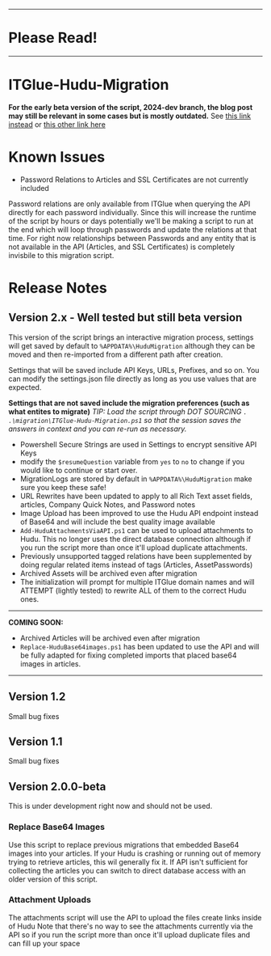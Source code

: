 ___
# Please Read!

___
# ITGlue-Hudu-Migration

**For the early beta version of the script, 2024-dev branch, the blog post may still be relevant in some cases but is mostly outdated.** See [this link instead](https://mspbook.mspgeek.org/books/hudu-scripts-in-progress/page/itglue-to-hudu-migration) or [this other link here](https://demort.hosteddocs.io/shared_article/7BKhGktLGN1FEDSVEkh1bLpF)


# Known Issues
 - Password Relations to Articles and SSL Certificates are not currently included

Password relations are only available from ITGlue when querying the API directly for each password individually. Since this will increase the runtime of the script by hours or days potentially we'll be making a script to run at the end which will loop through passwords and update the relations at that time. For right now relationships between Passwords and any entity that is not available in the API (Articles, and SSL Certificates) is completely invisbile to this migration script.

# Release Notes
## Version 2.x - Well tested but still beta version
This version of the script brings an interactive migration process, settings will get saved by default to `%APPDATA%\HuduMigration` although they can be moved and then re-imported from a different path after creation.

Settings that will be saved include API Keys, URLs, Prefixes, and so on. You can modify the settings.json file directly as long as you use values that are expected. 

**Settings that are not saved include the migration preferences (such as what entites to migrate)**
*TIP: Load the script through DOT SOURCING `. .\migration\ITGlue-Hudu-Migration.ps1` so that the session saves the answers in context and you can re-run as necessary.*

- Powershell Secure Strings are used in Settings to encrypt sensitive API Keys
- modify the `$resumeQuestion` variable from `yes` to `no` to change if you would like to continue or start over.
- MigrationLogs are stored by default in `%APPDATA%\HuduMigration` make sure you keep these safe!
- URL Rewrites have been updated to apply to all Rich Text asset fields, articles, Company Quick Notes, and Password notes
- Image Upload has been improved to use the Hudu API endpoint instead of Base64 and will include the best quality image available
- `Add-HuduAttachmentsViaAPI.ps1` can be used to upload attachments to Hudu. This no longer uses the direct database connection although if you run the script more than once it'll upload duplicate attachments.
- Previously unsupported tagged relations have been supplemented by doing regular related items instead of tags (Articles, AssetPasswords)
- Archived Assets will be archived even after migration
- The initialization will prompt for multiple ITGlue domain names and will ATTEMPT (lightly tested) to rewrite ALL of them to the correct Hudu ones.


___
**COMING SOON:** 
- Archived Articles will be archived even after migration
- `Replace-HuduBase64images.ps1` has been updated to use the API and will be fully adapted for fixing completed imports that placed base64 images in articles.
___
## Version 1.2
Small bug fixes
## Version 1.1
Small bug fixes
## Version 2.0.0-beta
This is under development right now and should not be used.

### Replace Base64 Images
Use this script to replace previous migrations that embedded Base64 images into your articles. If your Hudu is crashing or running out of memory trying to retrieve articles, this wil generally fix it. If API isn't sufficient for collecting the articles you can switch to direct database access with an older version of this script.


### Attachment Uploads
The attachments script will use the API to upload the files create links inside of Hudu
Note that there's no way to see the attachments currently via the API so if you run the script more than once it'll upload duplicate files and can fill up your space
